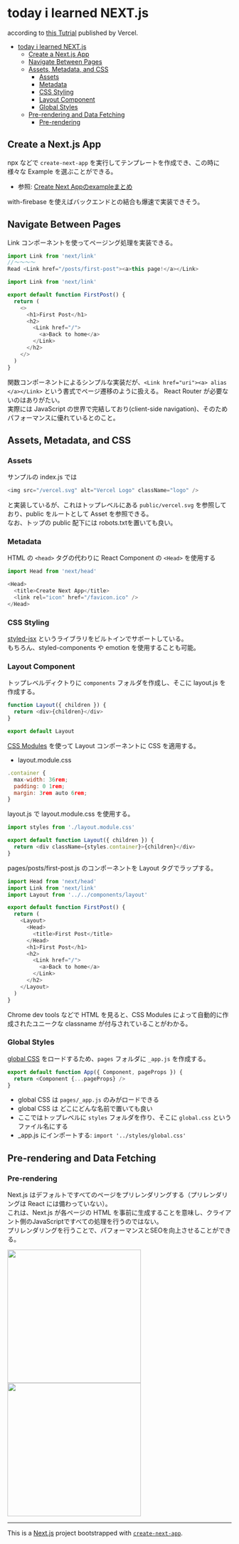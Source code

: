 # today i learned NEXT.js

according to [this Tutrial](https://nextjs.org/learn/basics/create-nextjs-app?utm_source=next-site&utm_medium=homepage-cta&utm_campaign=next-website) published by Vercel.

<!-- TOC -->

- [today i learned NEXT.js](#today-i-learned-nextjs)
  - [Create a Next.js App](#create-a-nextjs-app)
  - [Navigate Between Pages](#navigate-between-pages)
  - [Assets, Metadata, and CSS](#assets-metadata-and-css)
    - [Assets](#assets)
    - [Metadata](#metadata)
    - [CSS Styling](#css-styling)
    - [Layout Component](#layout-component)
    - [Global Styles](#global-styles)
  - [Pre-rendering and Data Fetching](#pre-rendering-and-data-fetching)
    - [Pre-rendering](#pre-rendering)

<!-- /TOC -->

## Create a Next.js App

npx などで `create-next-app` を実行してテンプレートを作成でき、この時に様々な Example を選ぶことができる。  

- 参照: [Create Next Appのexampleまとめ](https://qiita.com/takeyuichi/items/a3a2eb2607368eda62fd)  

with-firebase を使えばバックエンドとの結合も爆速で実装できそう。

## Navigate Between Pages

Link コンポーネントを使ってページング処理を実装できる。

```Javascript
import Link from 'next/link'
//〜〜〜〜
Read <Link href="/posts/first-post"><a>this page!</a></Link>
```

```Javascript
import Link from 'next/link'

export default function FirstPost() {
  return (
    <>
      <h1>First Post</h1>
      <h2>
        <Link href="/">
          <a>Back to home</a>
        </Link>
      </h2>
    </>
  )
}
```

関数コンポーネントによるシンプルな実装だが、`<Link href="uri"><a> alias </a></Link>` という書式でページ遷移のように扱える。 
React Router が必要ないのはありがたい。  
実際には JavaScript の世界で完結しており(client-side navigation)、そのためパフォーマンスに優れているとのこと。

## Assets, Metadata, and CSS

### Assets

サンプルの index.js では

```Javascript
<img src="/vercel.svg" alt="Vercel Logo" className="logo" />
```

と実装しているが、これはトップレベルにある `public/vercel.svg` を参照しており、public をルートとして Asset を参照できる。  
なお、トップの public 配下には robots.txtを置いても良い。

### Metadata

HTML の `<head>` タグの代わりに React Component の `<Head>` を使用する

```Javascript
import Head from 'next/head'

<Head>
  <title>Create Next App</title>
  <link rel="icon" href="/favicon.ico" />
</Head>
```

### CSS Styling

[styled-jsx](https://github.com/vercel/styled-jsx) というライブラリをビルトインでサポートしている。  
もちろん、styled-components や emotion を使用することも可能。

### Layout Component

トップレベルディクトりに `components` フォルダを作成し、そこに layout.js を作成する。  

```Javascript
function Layout({ children }) {
  return <div>{children}</div>
}

export default Layout
```

[CSS Modules](https://nextjs.org/docs/basic-features/built-in-css-support#adding-component-level-css) を使って Layout コンポーネントに CSS を適用する。

- layout.module.css

```Javascript
.container {
  max-width: 36rem;
  padding: 0 1rem;
  margin: 3rem auto 6rem;
}
```

layout.js で layout.module.css を使用する。

```Javascript
import styles from './layout.module.css'

export default function Layout({ children }) {
  return <div className={styles.container}>{children}</div>
}
```

pages/posts/first-post.js のコンポーネントを Layout タグでラップする。  

```Javascript
import Head from 'next/head'
import Link from 'next/link'
import Layout from '../../components/layout'

export default function FirstPost() {
  return (
    <Layout>
      <Head>
        <title>First Post</title>
      </Head>
      <h1>First Post</h1>
      <h2>
        <Link href="/">
          <a>Back to home</a>
        </Link>
      </h2>
    </Layout>
  )
}
```

Chrome dev tools などで HTML を見ると、CSS Modules によって自動的に作成されたユニークな classname が付与されていることがわかる。

### Global Styles

[global CSS](https://nextjs.org/docs/basic-features/built-in-css-support#adding-a-global-stylesheet) をロードするため、`pages` フォルダに `_app.js` を作成する。

```Javascript
export default function App({ Component, pageProps }) {
  return <Component {...pageProps} />
}
```

- global CSS は `pages/_app.js` のみがロードできる
- global CSS は どこにどんな名前で置いても良い
- ここではトップレベルに `styles` フォルダを作り、そこに `global.css` というファイル名にする
- _app.js にインポートする: `import '../styles/global.css'`

## Pre-rendering and Data Fetching

### Pre-rendering

Next.js はデフォルトですべてのページをプリレンダリングする（プリレンダリングは React には備わっていない）。  
これは、Next.js が各ページの HTML を事前に生成することを意味し、クライアント側のJavaScriptですべての処理を行うのではない。  
プリレンダリングを行うことで、パフォーマンスとSEOを向上させることができる。

<img src="htthttps://github.com/fujiokayu/next-til/blob/master/public/images/no-pre-rendering.png" width="300">
<img src="htthttps://github.com/fujiokayu/next-til/blob/master/public/images/pre-rendering.png" width="300">

---

This is a [Next.js](https://nextjs.org/) project bootstrapped with [`create-next-app`](https://github.com/vercel/next.js/tree/canary/packages/create-next-app).
